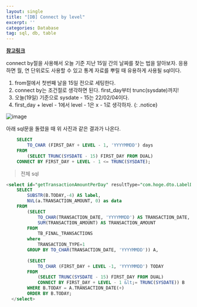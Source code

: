 ```yaml
---
layout: single
title: "[DB] Connect by level"
excerpt: ''
categories: Database
tag: sql, db, table
---
```

**[참고링크](https://loveuceci.tistory.com/1226)**

connect by절을 사용해서 오늘 기준 지난 15일 간의 날짜를 찾는 법을 알아보자. 응용하면 월, 연 단위로도 사용할 수 있고 통계 자료를 뿌릴 때 유용하게 사용될 sql이다.

>
1. from절에서 첫번째 날을 15일 전으로 세팅한다. <br>
2. connect by는 조건절로 생각하면 된다. first_day부터 trunc(sysdate)까지! <br>
3. 오늘(19일) 기준으로 sysdate - 15는 22/02/04이다. <br>
4. first_day + level - 1에서 level - 1은 x - 1로 생각하자.
{: .notice}

![image](https://user-images.githubusercontent.com/87356533/154790444-16e8fb7e-f886-4bf5-8d7c-fdd70eb0a83a.png)

아래 sql문을 돌렸을 때 위 사진과 같은 결과가 나온다. 

```sql
    SELECT
        TO_CHAR (FIRST_DAY + LEVEL - 1, 'YYYYMMDD') days
    FROM 
        (SELECT TRUNC(SYSDATE - 15) FIRST_DAY FROM DUAL)
    CONNECT BY FIRST_DAY + LEVEL - 1 <= TRUNC(SYSDATE);
```

> 전체 sql

```sql
<select id="getTransactionAmountPerDay" resultType="com.hoge.dto.LabelDataDto">
    SELECT 
        SUBSTR(B.TODAY,-4) AS label, 
        NVL(a.TRANSACTION_AMOUNT, 0) as data
    FROM 
        (SELECT 
            TO_CHAR(TRANSACTION_DATE, 'YYYYMMDD') AS TRANSACTION_DATE,
            SUM(TRANSACTION_AMOUNT) AS TRANSACTION_AMOUNT
        FROM 
            TB_FINAL_TRANSACTIONS
        where 
            TRANSACTION_TYPE=1
        GROUP BY TO_CHAR(TRANSACTION_DATE, 'YYYYMMDD')) A, 
        
        (SELECT
            TO_CHAR (FIRST_DAY + LEVEL -1, 'YYYYMMDD') TODAY
        FROM 
            (SELECT TRUNC(SYSDATE - 15) FIRST_DAY FROM DUAL)
            CONNECT BY FIRST_DAY + LEVEL - 1 &lt;= TRUNC(SYSDATE)) B
        WHERE B.TODAY = A.TRANSACTION_DATE(+)
        ORDER BY B.TODAY;
  </select>
```